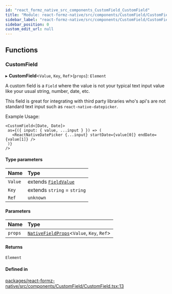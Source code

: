 ```yaml
---
id: "react_formz_native_src_components_CustomField_CustomField"
title: "Module: react-formz-native/src/components/CustomField/CustomField"
sidebar_label: "react-formz-native/src/components/CustomField/CustomField"
sidebar_position: 0
custom_edit_url: null
---
```


## Functions

### CustomField

▸ **CustomField**<`Value`, `Key`, `Ref`\>(`props`): `Element`

A custom field is a `Field` where the value is not your typical text input value like
your usual string, number, date, etc.

This field is great for integrating with third party libraries who's api's
are not standard text input such as `react-native-datepicker`.

Example Usage:

```tsx
<CustomField<[Date, Date]>
 as={({ input: { value, ...input } }) => (
   <ReactNativeDatePicker {...input} startDate={value[0]} endDate={value[1]} />
 )}
/>
```

#### Type parameters

| Name | Type |
| :------ | :------ |
| `Value` | extends [`FieldValue`](react_formz_src_types_field.md#fieldvalue) |
| `Key` | extends `string` = `string` |
| `Ref` | `unknown` |

#### Parameters

| Name | Type |
| :------ | :------ |
| `props` | [`NativeFieldProps`](../interfaces/react_formz_native_src_components_Field_Field_types.NativeFieldProps.md)<`Value`, `Key`, `Ref`\> |

#### Returns

`Element`

#### Defined in

[packages/react-formz-native/src/components/CustomField/CustomField.tsx:13](https://github.com/ZerryStack/react-formz/blob/main/packages/react-formz-native/src/components/CustomField/CustomField.tsx#L13)
